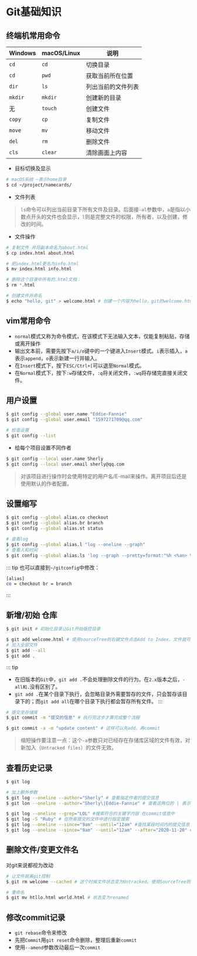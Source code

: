# Git基础知识

## 终端机常用命令
|Windows|macOS/Linux|说明|
|-------|-----------|---|
|`cd`|`cd`|切换目录|
|`cd`|`pwd`|获取当前所在位置|
|`dir`|`ls`|列出当前的文件列表|
|`mkdir`|`mkdir`|创建新的目录|
|无|`touch`|创建文件|
|`copy`|`cp`|复制文件|
|`move`|`mv`|移动文件|
|`del`|`rm`|删除文件|
|`cls`|`clear`| 清除画面上内容|

- 目标切换及显示
```bash
# macOS系统 ~表示home目录
$ cd ~/project/namecards/
```
- 文件列表
> `ls`命令可以列出当前目录下所有文件及目录。后面接`-al`参数中，`a`是指以小数点开头的文件也会显示，`l`则是完整文件的权限，所有者，以及创建，修改的时间。

- 文件操作
```bash
# 复制文件 并将副本命名为about.html
$ cp index.html about.html

# 把index.html更名为info.html
$ mv index.html info.html

# 删除这个目录中所有的.html文档：
$ rm *.html

# 创建文件并命名
$ echo "hello, git" > welcome.html # 创建一个内容为hello，git的welcome.html文件
```

## vim常用命令
- `normal`模式又称为命令模式，在该模式下无法输入文本，仅能复制粘贴，存储或离开操作
- 输出文本前，需要先按下`a/i/o`键中的一个键进入`Insert`模式。`i`表示插入，`a`表示`append`，`o`表示新建一行并输入。
- 在`Insert`模式下，按下`ESC/Ctrl+[`可以退至`Normal`模式。
- 在`Normal`模式下，按下`:w`存储文件，`:q`将关闭文件，`:wq`将存储完直接关闭文件。

## 用户设置
```bash
$ git config --global user.name "Eddie-Fannie"
$ git config --global user.email "1597271709@qq.com"

# 检查设置
$ git config --list
```
- 给每个项目设置不同作者
```bash
$ git config --local user.name Sherly
$ git config --local user.email sherly@qq.com
```
> 对该项目进行操作时会使用特定的用户名/E-mail来操作。离开项目后还是使用默认的作者配置。

## 设置缩写
```bash
$ git config --global alias.co checkout
$ git config --global alias.br branch
$ git config --global alias.st status

# 查看log
$ git config --global alias.l "log --oneline --graph"
# 查看人和时间
$ git config --global alias.ls 'log --graph --pretty=format:"%h <%an> %ar %s"'
```

::: tip
也可以直接到`~/gitconfig`中修改：
```bash
[alias]
co = checkout br = branch
```
:::

## 新增/初始 仓库
```bash
$ git init # 初始化目录让Git开始版控目录

$ git add welcome.html # 使用sourceTree则右键文件点击Add to Index。文件就可以被Git管控，被安置到了暂存区Index。
# 加入全部文件
$ git add --all
$ git add .
```
::: tip
- 在旧版本的`Git`中，`git add .`不会处理删除文件的行为。在`2.x`版本之后，`-all和.`没有区别了。
- `git add .`在某个目录下执行，会忽略目录外需要暂存的文件，只会暂存该目录下的；而`git add all`在哪个目录下执行都会暂存所有文件。
:::

```bash
# 提交至存储库
$ git commit -m "提交的信息" # 执行完这步才算完成整个流程

$ git commit -a -m "update content" # 这样可以先add，再commit
```
> 缩短操作要注意一点：这个`-a`参数只对已经存在存储库区域的文件有效，对新加入（`Untracked files`）的文件无效。

## 查看历史记录
```bash
$ git log

# 加上额外参数
$ git log --oneline --author="Sherly" # 查看指定作者的提交信息
$ git lon --oneline --author="Sherly\|Eddie-Fannie" # 查看这两位的 | 表示或者

$ git log --oneline --grep="LOL" #搜索符合的关键字内容 在commit信息中
$ git log -S "Ruby" # 在所有提交的文件中进行指定搜索
$ git log --oneline --since="9am" --until="12am" #查找某段时间内的提交信息
$ git log --oneline --since="9am" --until="12am" --after="2020-11-20" #在某年之后
```

## 删除文件/变更文件名
对git来说都视为改动
```bash
# 让文件脱离git控制
$ git rm welcome --cached # 这个时候文件状态变为Untracked。使用SourceTree则点击文件Stop Tracking选项即可。

# 重命名
$ git mv htllo.html world.html # 状态变为renamed
```

## 修改commit记录
- `git rebase`命令来修改
- 先把`Commit`用`git reset`命令删除，整理后重新`commit`
- 使用`--amend`参数改动最后一次`commit`